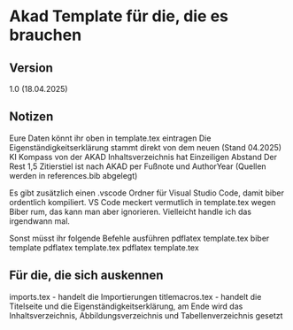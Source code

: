 # Akad Template für die, die es brauchen

## Version 
1.0 (18.04.2025)

## Notizen
Eure Daten könnt ihr oben in template.tex eintragen
Die Eigenständigkeitserklärung stammt direkt von dem neuen (Stand 04.2025) KI Kompass von der AKAD
Inhaltsverzeichnis hat Einzeiligen Abstand
Der Rest 1,5
Zitierstiel ist nach AKAD per Fußnote und AuthorYear (Quellen werden in references.bib abgelegt)

Es gibt zusätzlich einen .vscode Ordner für Visual Studio Code, damit biber ordentlich kompiliert. 
VS Code meckert vermutlich in template.tex wegen Biber rum, das kann man aber ignorieren. Vielleicht handle ich das irgendwann mal.

Sonst müsst ihr folgende Befehle ausführen
pdflatex template.tex
biber template
pdflatex template.tex
pdflatex template.tex

## Für die, die sich auskennen

imports.tex - handelt die Importierungen 
titlemacros.tex - handelt die Titelseite und die Eigenständigkeitserklärung, am Ende wird das Inhaltsverzeichnis, Abbildungsverzeichnis und Tabellenverzeichnis gesetzt
